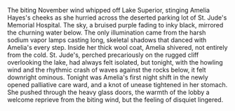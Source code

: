 The biting November wind whipped off Lake Superior, stinging Amelia Hayes's cheeks as she hurried across the deserted parking lot of St. Jude's Memorial Hospital.  The sky, a bruised purple fading to inky black, mirrored the churning water below. The only illumination came from the harsh sodium vapor lamps casting long, skeletal shadows that danced with Amelia's every step.  Inside her thick wool coat, Amelia shivered, not entirely from the cold. St. Jude's, perched precariously on the rugged cliff overlooking the lake, had always felt isolated, but tonight, with the howling wind and the rhythmic crash of waves against the rocks below, it felt downright ominous.  Tonight was Amelia's first night shift in the newly opened palliative care ward, and a knot of unease tightened in her stomach.  She pushed through the heavy glass doors, the warmth of the lobby a welcome reprieve from the biting wind, but the feeling of disquiet lingered.
